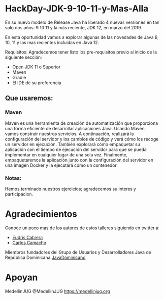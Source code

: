 # HackDay-JDK-9-10-11-y-Mas-Alla


En su nuevo modelo de Release Java ha liberado 4 nuevas versiones en tan solo dos años: 9 10 11 y la más reciente, JDK 12, en marzo del 2019.

En esta oportunidad vamos a explorar algunas de las novedades de Java 9, 10, 11 y las mas recientes incluidas en Java 12.

Requisitos:
Agradecemos tener listo los pre-requisitos previo al inicio de la siguiente sección:

- Open JDK 11 o Superior
- Maven
- Gradle
- El IDE de su preferencia

## Que usaremos:

### Maven

Maven es una herramienta de creación de automatización que proporciona una forma eficiente de desarrollar aplicaciones Java. Usando Maven, vamos construir nuestros servicios. A continuación, realizará la configuración del servidor y los cambios de código y verá cómo los recoge un servidor en ejecución. También explorará cómo empaquetar su aplicación con el tiempo de ejecución del servidor para que se pueda implementar en cualquier lugar de una sola vez. Finalmente, empaquetaremos la aplicación junto con la configuración del servidor en una imagen Docker y la ejecutará como un contenedor.

### Notas:

Hemos terminado nuestros ejercicios; agradecemos su interes y participacion. 

# Agradecimientos

Conoce un poco mas de los autores de estos talleres siguiendo en twitter a:

- [Eudris Cabrera](https://twitter.com/eudriscabrera)
- [Carlos Camacho](https://twitter.com/ccamachog)

Miembros fundadores del Grupo de Usuarios y Desarrolladores Java de República Dominicana [JavaDominicano](https://twitter.com/JavaDominicano)


# Apoyan
MedellinJUG @MedellinJUG https://medellinjug.org
